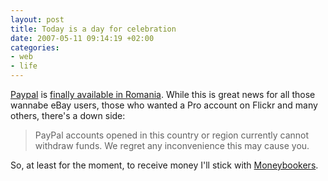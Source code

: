 ```yaml
---
layout: post
title: Today is a day for celebration
date: 2007-05-11 09:14:19 +02:00
categories:
- web
- life
---
```

[Paypal](http://www.paypal.com) is [finally available in Romania](http://www.seopedia.org/seo-news/paypal-for-romania-now-available-send-only/). While this is great news for all those wannabe eBay users, those who wanted a Pro account on Flickr and many others, there's a down side:

> PayPal accounts opened in this country or region currently cannot withdraw funds. We regret any inconvenience this may cause you.

So, at least for the moment, to receive money I'll stick with [Moneybookers](https://www.moneybookers.com/app/?rid=618519).
